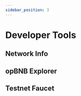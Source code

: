```yaml
---
sidebar_position: 3
---
```


# Developer Tools


## Network Info

## opBNB Explorer

## Testnet Faucet

